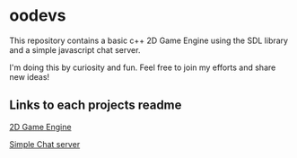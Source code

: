 # oodevs

This repository contains a basic c++ 2D Game Engine using the SDL library and a simple javascript chat server.

I'm doing this by curiosity and fun. Feel free to join my efforts and share new ideas!

## Links to each projects readme

[2D Game Engine](cppdev/ooEngine/README.md)

[Simple Chat server](comtools/README.md)